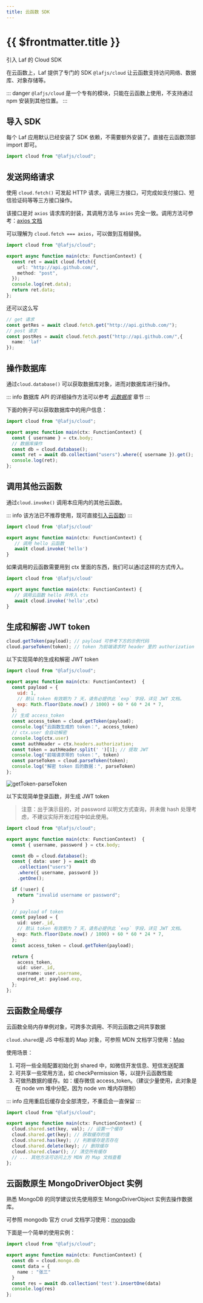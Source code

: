 ```yaml
---
title: 云函数 SDK
---
```


# {{ $frontmatter.title }}

引入 Laf 的 Cloud SDK

在云函数上，Laf 提供了专门的 SDK `@lafjs/cloud` 让云函数支持访问网络、数据库、对象存储等。

::: danger
`@lafjs/cloud` 是一个专有的模块，只能在云函数上使用，不支持通过 npm 安装到其他位置。
:::

## 导入 SDK

每个 Laf 应用默认已经安装了 SDK 依赖，不需要额外安装了。直接在云函数顶部 import 即可。

```js
import cloud from "@lafjs/cloud";
```

## 发送网络请求

使用 `cloud.fetch()` 可发起 HTTP 请求，调用三方接口，可完成如支付接口、短信验证码等等三方接口操作。

该接口是对 `axios` 请求库的封装，其调用方法与 `axios` 完全一致。调用方法可参考：[axios 文档](https://www.axios-http.cn/docs/api_intro)

可以理解为 `cloud.fetch === axios`，可以做到互相替换。

```typescript
import cloud from "@lafjs/cloud";

export async function main(ctx: FunctionContext) {
  const ret = await cloud.fetch({
    url: "http://api.github.com/",
    method: "post",
  });
  console.log(ret.data);
  return ret.data;
};
```

还可以这么写

```typescript
// get 请求
const getRes = await cloud.fetch.get("http://api.github.com/");
// post 请求
const postRes = await cloud.fetch.post("http://api.github.com/",{
  name: 'laf'
});
```

## 操作数据库

通过`cloud.database()` 可以获取数据库对象，进而对数据库进行操作。

::: info
数据库 API 的详细操作方法可以参考 _[云数据库](/guide/db/)_ 章节
:::

下面的例子可以获取数据库中的用户信息：

```typescript
import cloud from "@lafjs/cloud";

export async function main(ctx: FunctionContext) {
  const { username } = ctx.body;
  // 数据库操作
  const db = cloud.database();
  const ret = await db.collection("users").where({ username }).get();
  console.log(ret);
};
```

## 调用其他云函数

通过`cloud.invoke()` 调用本应用内的其他云函数。

::: info
该方法已不推荐使用，现可直接[引入云函数](/guide/function/use-function.html#云函数引入))
:::

```typescript
import cloud from '@lafjs/cloud'

export async function main(ctx: FunctionContext) {
   // 调用 hello 云函数
   await cloud.invoke('hello')
}
```

如果调用的云函数需要用到 ctx 里面的东西，我们可以通过这样的方式传入。

```typescript
import cloud from '@lafjs/cloud'

export async function main(ctx: FunctionContext) {
   // 调用云函数 hello 并传入 ctx
   await cloud.invoke('hello',ctx)
}
```

## 生成和解密 JWT token

```typescript
cloud.getToken(payload); // payload 可参考下方的示例代码
cloud.parseToken(token); // token 为前端请求时 header 里的 authorization 中的 token
```

以下实现简单的生成和解密 JWT token

```js
import cloud from "@lafjs/cloud";

export async function main(ctx: FunctionContext)  {
  const payload = {
    uid: 1,
    // 默认 token 有效期为 7 天，请务必提供此 `exp` 字段，详见 JWT 文档。
    exp: Math.floor(Date.now() / 1000) + 60 * 60 * 24 * 7,
  };
  // 生成 access_token
  const access_token = cloud.getToken(payload);
  console.log("云函数生成的 token：", access_token)
  // ctx.user 会自动解密
  console.log(ctx.user)
  const authHeader = ctx.headers.authorization;
  const token = authHeader.split(' ')[1]; // 提取 JWT
  console.log("前端请求带的 token：", token)
  const parseToken = cloud.parseToken(token);
  console.log("解密 token 后的数据：", parseToken)
};
```

![getToken-parseToken](/doc-images/getToken-parseToken.png)

以下实现简单登录函数，并生成 JWT token

> 注意：出于演示目的，对 password 以明文方式查询，并未做 hash 处理考虑，不建议实际开发过程中如此使用。

```typescript
import cloud from "@lafjs/cloud";

export async function main(ctx: FunctionContext)  {
  const { username, password } = ctx.body;

  const db = cloud.database();
  const { data: user } = await db
    .collection("users")
    .where({ username, password })
    .getOne();

  if (!user) {
    return "invalid username or password";
  }

  // payload of token
  const payload = {
    uid: user._id,
    // 默认 token 有效期为 7 天，请务必提供此 `exp` 字段，详见 JWT 文档。
    exp: Math.floor(Date.now() / 1000) + 60 * 60 * 24 * 7,
  };
  const access_token = cloud.getToken(payload);

  return {
    access_token,
    uid: user._id,
    username: user.username,
    expired_at: payload.exp,
  };
};
```

## 云函数全局缓存

云函数全局内存单例对象，可跨多次调用、不同云函数之间共享数据

`cloud.shared`是 JS 中标准的 Map 对象，可参照 MDN 文档学习使用：[Map](https://developer.mozilla.org/en-US/docs/Web/JavaScript/Reference/Global_Objects/Map)

使用场景：

1. 可将一些全局配置初始化到 shared 中，如微信开发信息、短信发送配置
2. 可共享一些常用方法，如 checkPermission 等，以提升云函数性能
3. 可做热数据的缓存。如：缓存微信 access_token。（建议少量使用，此对象是在 node vm 堆中分配，因为 node vm 堆内存限制）

::: info
应用重启后缓存会全部清空，不重启会一直保留
:::

```typescript
import cloud from "@lafjs/cloud";

export async function main(ctx: FunctionContext) {
  cloud.shared.set(key, val); // 设置一个缓存
  cloud.shared.get(key); // 获取缓存的值
  cloud.shared.has(key); // 判断缓存是否存在
  cloud.shared.delete(key); // 删除缓存
  cloud.shared.clear(); // 清空所有缓存
  // ... 其他方法可访问上方 MDN 的 Map 文档查看
};
```

## 云函数原生 MongoDriverObject 实例

熟悉 MongoDB 的同学建议优先使用原生 MongoDriverObject 实例去操作数据库。

可参照 mongodb 官方 crud 文档学习使用：[mongodb](https://www.mongodb.com/docs/mongodb-shell/crud/)

下面是一个简单的使用实例：

```typescript
import cloud from "@lafjs/cloud";

export async function main(ctx: FunctionContext) {
  const db = cloud.mongo.db
  const data = { 
    name : "张三"
  }
  const res = await db.collection('test').insertOne(data)
  console.log(res)
};
```
